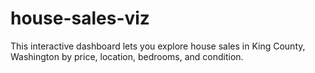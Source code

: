 # house-sales-viz
This interactive dashboard lets you explore house sales in King County, Washington by price, location, bedrooms, and condition.
